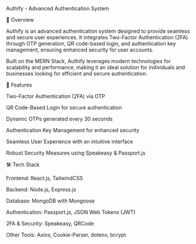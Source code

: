 Authify - Advanced Authentication System



🚀 Overview

Authify is an advanced authentication system designed to provide seamless and secure user experiences. It integrates Two-Factor Authentication (2FA) through OTP generation, QR code-based login, and authentication key management, ensuring enhanced security for user accounts.

Built on the MERN Stack, Authify leverages modern technologies for scalability and performance, making it an ideal solution for individuals and businesses looking for efficient and secure authentication.

🔑 Features

Two-Factor Authentication (2FA) via OTP

QR Code-Based Login for secure authentication

Dynamic OTPs generated every 30 seconds

Authentication Key Management for enhanced security

Seamless User Experience with an intuitive interface

Robust Security Measures using Speakeasy & Passport.js

🛠️ Tech Stack

Frontend: React.js, TailwindCSS

Backend: Node.js, Express.js

Database: MongoDB with Mongoose

Authentication: Passport.js, JSON Web Tokens (JWT)

2FA & Security: Speakeasy, QRCode

Other Tools: Axios, Cookie-Parser, dotenv, bcrypt
